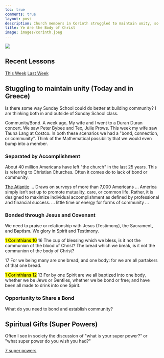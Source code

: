 ```yaml
---
toc: true
comments: true
layout: post
description: Church members in Corinth struggled to maintain unity, so Paul sought to help them find unity in their belief in Christ.
title: Ye Are the Body of Christ
image: images/corinth.jpeg
---
```


![]({{site.baseurl}}/images/corinth.jpeg)

## Recent Lessons
[This Week](https://www.churchofjesuschrist.org/study/manual/come-follow-me-for-individuals-and-families-new-testament-2023/36?lang=eng)
[Last Week](https://www.churchofjesuschrist.org/study/manual/come-follow-me-for-individuals-and-families-new-testament-2023/35?lang=eng)

## Stuggling to maintain unity (Today and in Greece)
Is there some way Sunday School could do better at building community?  I am thinking both in and outside of Sunday School class. 

Community/Bond.  A week ago, My wife and I went to a Duran Duran concert.  We saw Peter Bybee and Tex, Julie Prows.  This week my wife saw Tauna Lang at Costco.  In both these scenarios we had a "bond, connection, or community".  Think of the Mathematical possibility that we would even bump into a member.

### Separated by Accomplishment
About 40 million Americans have left "the church" in the last 25 years.  This is referring to Christian Churches.  Often it comes do to lack of bond or community. 

[The Atlantic](https://www.theatlantic.com/ideas/archive/2023/07/christian-church-communitiy-participation-drop/674843/) ...
Draws on surveys of more than 7,000 Americans ... America simply isn’t set up to promote mutuality, care, or common life. Rather, it is designed to maximize individual accomplishment as defined by professional and financial success.  ... little time or energy for forms of community ...

### Bonded through Jesus and Covenant
We need to praise or relationship with Jesus (Testimony), the Sacrament, and Baptism.  We glory in Spirit and Testimony.

<mark>1 Corinthians 10</mark>
16 The cup of blessing which we bless, is it not the communion of the blood of Christ? The bread which we break, is it not the communion of the body of Christ?

17 For we being many are one bread, and one body: for we are all partakers of that one bread.

<mark>1 Corinthians 12</mark>
13 For by one Spirit are we all baptized into one body, whether we be Jews or Gentiles, whether we be bond or free; and have been all made to drink into one Spirit.

### Opportunity to Share a Bond
What do you need to bond and establish community?

## Spiritual Gifts (Super Powers)
Often I see in society the discussion of "what is your super power?"  or "what super power do you wish you had?"

[7 super powers](https://youtu.be/AFjmCBbGckw?t=140)
